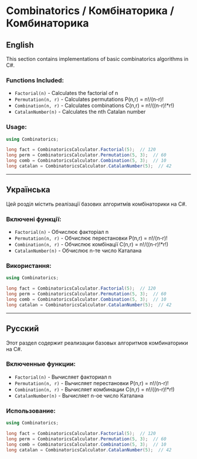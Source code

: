 # Combinatorics / Комбінаторика / Комбинаторика

## English

This section contains implementations of basic combinatorics algorithms in C#.

### Functions Included:
- `Factorial(n)` - Calculates the factorial of n
- `Permutation(n, r)` - Calculates permutations P(n,r) = n!/(n-r)!
- `Combination(n, r)` - Calculates combinations C(n,r) = n!/((n-r)!*r!)
- `CatalanNumber(n)` - Calculates the nth Catalan number

### Usage:
```csharp
using Combinatorics;

long fact = CombinatoricsCalculator.Factorial(5);  // 120
long perm = CombinatoricsCalculator.Permutation(5, 3);  // 60
long comb = CombinatoricsCalculator.Combination(5, 3);  // 10
long catalan = CombinatoricsCalculator.CatalanNumber(5);  // 42
```

---

## Українська

Цей розділ містить реалізації базових алгоритмів комбінаторики на C#.

### Включені функції:
- `Factorial(n)` - Обчислює факторіал n
- `Permutation(n, r)` - Обчислює перестановки P(n,r) = n!/(n-r)!
- `Combination(n, r)` - Обчислює комбінації C(n,r) = n!/((n-r)!*r!)
- `CatalanNumber(n)` - Обчислює n-те число Каталана

### Використання:
```csharp
using Combinatorics;

long fact = CombinatoricsCalculator.Factorial(5);  // 120
long perm = CombinatoricsCalculator.Permutation(5, 3);  // 60
long comb = CombinatoricsCalculator.Combination(5, 3);  // 10
long catalan = CombinatoricsCalculator.CatalanNumber(5);  // 42
```

---

## Русский

Этот раздел содержит реализации базовых алгоритмов комбинаторики на C#.

### Включенные функции:
- `Factorial(n)` - Вычисляет факториал n
- `Permutation(n, r)` - Вычисляет перестановки P(n,r) = n!/(n-r)!
- `Combination(n, r)` - Вычисляет комбинации C(n,r) = n!/((n-r)!*r!)
- `CatalanNumber(n)` - Вычисляет n-ое число Каталана

### Использование:
```csharp
using Combinatorics;

long fact = CombinatoricsCalculator.Factorial(5);  // 120
long perm = CombinatoricsCalculator.Permutation(5, 3);  // 60
long comb = CombinatoricsCalculator.Combination(5, 3);  // 10
long catalan = CombinatoricsCalculator.CatalanNumber(5);  // 42
```